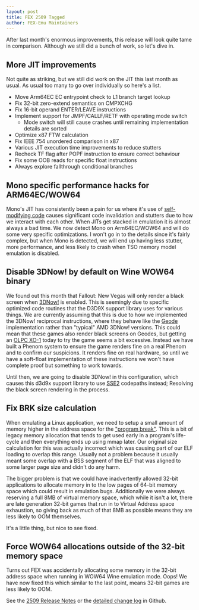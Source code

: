 ```yaml
---
layout: post
title: FEX 2509 Tagged
author: FEX-Emu Maintainers
---
```


After last month's enormous improvements, this release will look quite tame in comparison. Although we still did a bunch of work, so let's dive in.

##  More JIT improvements
Not quite as striking, but we still did work on the JIT this last month as usual. As usual too many to go over individually so here's a list.
- Move Arm64EC EC entrypoint check to L1 branch target lookup
- Fix 32-bit zero-extend semantics on CMPXCHG
- Fix 16-bit operand ENTER/LEAVE instructions
- Implement support for JMPF/CALLF/RETF with operating mode switch
  - Mode switch will still cause crashes until remaining implementation details are sorted
- Optimize x87 FTW calculation
- Fix IEEE 754 unordered comparison in x87
- Various JIT execution time improvements to reduce stutters
- Recheck TF flag after POPF instruction to ensure correct behaviour
- Fix some OOB reads for specific float instructions
- Always explore fallthrough conditional branches

## Mono specific performance hacks for ARM64EC/WOW64
Mono's JIT has consistently been a pain for us where it's use of [self-modifying code](https://en.wikipedia.org/wiki/Self-modifying_code) causes
significant code invalidation and stutters due to how we interact with each other. When JITs get stacked in emulation it is almost always a bad time.
We now detect Mono on Arm64EC/WOW64 and will do some very specific optimizations. I won't go in to the details since it's fairly complex, but when
Mono is detected, we will end up having less stutter, more performance, and less likely to crash when TSO memory model emulation is disabled.

## Disable 3DNow! by default on Wine WOW64 binary
We found out this month that Fallout: New Vegas will only render a black screen when [3DNow!](https://en.wikipedia.org/wiki/3DNow!) is enabled. This is seemingly due to specific optimized
code routines that the D3D9X support library uses for various things. We are currently assuming that this is due to how we implemented the 3DNow!
reciprocal instructions, where they behave like the [Geode](https://en.wikipedia.org/wiki/Geode_(processor)) implementation rather than "typical" AMD
3DNow! versions. This could mean that these games also render black screens on Geodes, but getting an [OLPC XO-1](https://en.wikipedia.org/wiki/Geode_(processor)) today to
try the game seems a bit excessive. Instead we have built a Phenom system to ensure the game renders fine on a real Phenom and to confirm our
suspicions. It renders fine on real hardware, so until we have a soft-float implementation of these instructions we won't have complete proof but
something to work towards.

Until then, we are going to disable 3DNow! in this configuration, which causes this d3d9x support library to use
[SSE2](https://en.wikipedia.org/wiki/SSE2) codepaths instead; Resolving the black screen rendering in the process.

## Fix BRK size calculation
When emulating a Linux application, we need to setup a small amount of memory higher in the address space for the ["program
break"](https://www.man7.org/linux/man-pages/man2/brk.2.html). This is a bit of legacy memory allocation that tends to get used early in a program's
life-cycle and then everything ends up using mmap later. Our original size calculation for this was actually incorrect which was causing part of our
ELF loading to overlap this range. Usually not a problem because it usually meant some overlap with a BSS segment of the ELF that was aligned to some
larger page size and didn't do any harm.

The bigger problem is that we could have inadvertently allowed 32-bit applications to allocate memory in to the low pages of 64-bit memory space which
could result in emulation bugs. Additionally we were always reserving a full 8MB of virtual memory space, which while it isn't a lot, there are late
generation 32-bit games that run in to Virtual Address space exhaustion, so giving back as much of that 8MB as possible means they are less likely to
OOM themselves.

It's a little thing, but nice to see fixed.

## Force WOW64 allocations outside of the 32-bit memory space
Turns out FEX was accidentally allocating some memory in the 32-bit address space when running in WOW64 Wine emulation mode. Oops! We have now fixed
this which similar to the last point, means 32-bit games are less likely to OOM.

See the [2509 Release Notes](https://github.com/FEX-Emu/FEX/releases/tag/FEX-2509) or the [detailed change log](https://github.com/FEX-Emu/FEX/compare/FEX-2508...FEX-2509) in Github.
